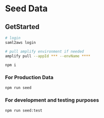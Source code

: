# Seed Data

## GetStarted

```bash
# login
saml2aws login

# pull amplify environment if needed
amplify pull --appId *** --envName ****

npm i
```

### For Production Data

```bash
npm run seed
```

### For development and testing purposes

```bash
npm run seed:test
```